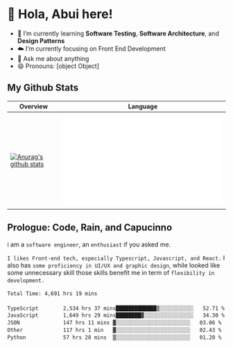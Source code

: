 # 👋 Hola, Abui here!

- 🌱 I’m currently learning **Software Testing**, **Software Architecture**, and **Design Patterns**
- ☁️ I’m currently focusing on Front End Development
- 💬 Ask me about anything
- 😄 Pronouns: [object Object]

## My Github Stats

| Overview | Language |
| --- | --- |
|[![Anurag's github stats](https://github-readme-stats.vercel.app/api?username=abui-am&count_private=true)](https://github.com/anuraghazra/github-readme-stats)|![Language](https://raw.githubusercontent.com/abui-am/stats/c6455f656dfce7acd3951e5ec5b25d72af0b2ee3/generated/languages.svg)|

## Prologue: Code, Rain, and Capucinno
i am a `software engineer`, an `enthusiast` if you asked me. 

`I likes Front-end tech, especially Typescript, Javascript, and React.` I also has `some proficiency in UI/UX and graphic design`, while looked like some unnecessary skill those skills benefit me in term of `flexibility in development.`


<!--START_SECTION:waka-->

```txt
Total Time: 4,691 hrs 19 mins

TypeScript        2,534 hrs 37 mins█████████████▒░░░░░░░░░░░   52.71 %
JavaScript        1,649 hrs 29 mins████████▓░░░░░░░░░░░░░░░░   34.30 %
JSON              147 hrs 11 mins ▓░░░░░░░░░░░░░░░░░░░░░░░░   03.06 %
Other             117 hrs 1 min   ▓░░░░░░░░░░░░░░░░░░░░░░░░   02.43 %
Python            57 hrs 28 mins  ▒░░░░░░░░░░░░░░░░░░░░░░░░   01.20 %
```

<!--END_SECTION:waka-->

